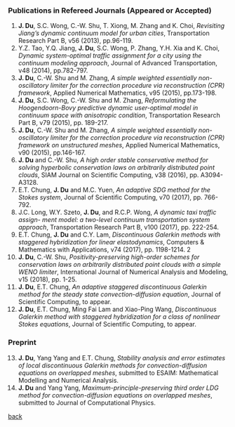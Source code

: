 
### Publications in Refereed Journals (Appeared or Accepted)

1. **J. Du**, S.C. Wong, C.-W. Shu, T. Xiong, M. Zhang and K. Choi, _Revisiting Jiang’s dynamic continuum model for urban cities_, Transportation Research Part B, v56 (2013), pp.96-119.
2. Y.Z. Tao, Y.Q. Jiang, **J. Du**, S.C. Wong, P. Zhang, Y.H. Xia and K. Choi, _Dynamic system-optimal traffic assignment for a city using the continuum modeling approach_, Journal of Advanced Transportation, v48 (2014), pp.782-797.
3. **J. Du**, C.-W. Shu and M. Zhang, _A simple weighted essentially non-oscillatory limiter for the correction procedure via reconstruction (CPR) framework_, Applied Numerical Mathematics, v95 (2015), pp.173-198.
4. **J. Du**, S.C. Wong, C.-W. Shu and M. Zhang, _Reformulating the Hoogendoorn-Bovy predictive dynamic user-optimal model in continuum space with anisotropic condition_, Transportation Research Part B, v79 (2015), pp. 189-217.
5. **J. Du**, C.-W. Shu and M. Zhang, _A simple weighted essentially non-oscillatory limiter for the correction procedure via reconstruction (CPR) framework on unstructured meshes_, Applied Numerical Mathematics, v90 (2015), pp.146-167.
6. **J. Du** and C.-W. Shu, _A high order stable conservative method for solving hyperbolic conservation laws on arbitrarily distributed point clouds_, SIAM Journal on Scientific Computing, v38 (2016), pp. A3094-A3128.
7. E.T. Chung, **J. Du** and M.C. Yuen, _An adaptive SDG method for the Stokes system_, Journal of Scientific Computing, v70 (2017), pp. 766-792.
8. J.C. Long, W.Y. Szeto, **J. Du**, and R.C.P. Wong, _A dynamic taxi traffic assign- ment model: a two-level continuum transportation system approach_, Transportation Research Part B, v100 (2017), pp. 222-254.
9. E.T. Chung, **J. Du** and C.Y. Lam, _Discontinuous Galerkin methods with staggered hybridization for linear elastodynamics_, Computers & Mathematics with Applications, v74 (2017), pp. 1198-1214.
2
10. **J. Du**, C.-W. Shu, _Positivity-preserving high-order schemes for conservation laws on arbitrarily distributed point clouds with a simple WENO limiter_, International Journal of Numerical Analysis and Modeling, v15 (2018), pp. 1-25.
11. **J. Du**, E.T. Chung, _An adaptive staggered discontinuous Galerkin method for the steady state convection-diffusion equation_, Journal of Scientific Computing, to appear.
12. **J. Du**, E.T. Chung, Ming Fai Lam and Xiao-Ping Wang, _Discontinuous Galerkin method with staggered hybridization for a class of nonlinear Stokes equations_, Journal of Scientific Computing, to appear.


### Preprint

13. **J. Du**, Yang Yang and E.T. Chung, _Stability analysis and error estimates of local discontinuous Galerkin methods for convection-diffusion equations on overlapped meshes_, submitted to ESAIM: Mathematical Modelling and Numerical Analysis.
14. **J. Du** and Yang Yang, _Maximum-principle-preserving third order LDG method for convection-diffusion equations on overlapped meshes_, submitted to Journal of Computational Physics.


[back](README.md)
